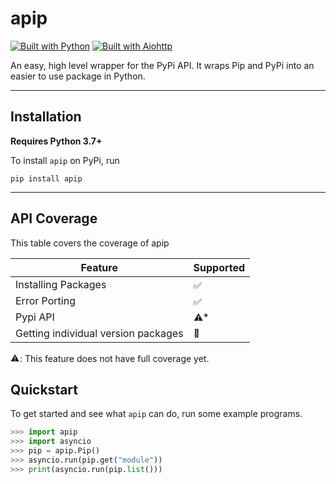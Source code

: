 # apip
[![Built with Python](https://img.shields.io/badge/-Python-3c679c?style=for-the-badge&logo=Python&logoColor=fae583)](https://python.org)
[![Built with Aiohttp](https://img.shields.io/badge/-Aiohttp-FFFFFF?style=for-the-badge&logo=Aiohttp&logoColor=blue)](https://docs.aiohttp.org/en/stable/)

An easy, high level wrapper for the PyPi API. It wraps Pip and PyPi into an easier to use package in Python.

---

## Installation
**Requires Python 3.7+**

To install `apip` on PyPi, run 
```shell
pip install apip
```
---

## API Coverage
This table covers the coverage of apip

| Feature             | Supported                                                                                                |
|---------------------|----------------------------------------------------------------------------------------------------------|
| Installing Packages | <img alt="✅" src="https://cdnjs.cloudflare.com/ajax/libs/emojione/2.2.7/assets/png/2705.png" width=15>   |
| Error Porting       | <img alt="✅" src="https://cdnjs.cloudflare.com/ajax/libs/emojione/2.2.7/assets/png/2705.png" width=15>   |
| Pypi API | <img alt="⚠️" src="https://somehybrid.github.io/cdn/warning.png" width=15>*                              |
| Getting individual version packages | <img alt="🚫" src="https://cdnjs.cloudflare.com/ajax/libs/emojione/2.2.7/assets/png/1f6ab.png" width=15> |

<img alt="⚠️" src="https://somehybrid.github.io/cdn/warning.png" width=15>: This feature does not have full coverage yet.

## Quickstart
To get started and see what `apip` can do, run some example programs.
```python
>>> import apip
>>> import asyncio
>>> pip = apip.Pip()
>>> asyncio.run(pip.get("module"))
>>> print(asyncio.run(pip.list()))
```